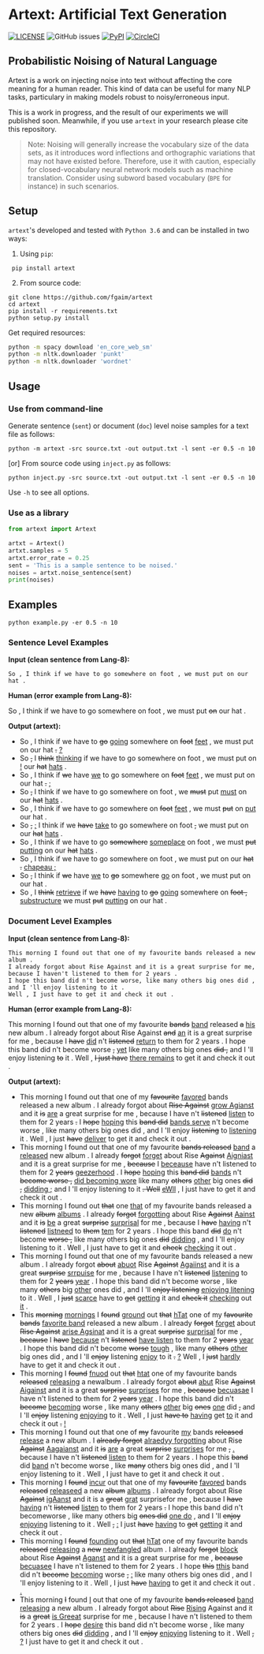 # Artext: Artificial Text Generation

[![LICENSE](https://img.shields.io/github/license/fgaim/artext.svg)](https://github.com/fgaim/artext/blob/master/LICENSE)
![GitHub issues](https://img.shields.io/github/issues/fgaim/artext.svg)
[![PyPI](https://img.shields.io/pypi/v/artext.svg)](https://pypi.org/project/artext/)
[![CircleCI](https://circleci.com/gh/fgaim/artext.svg?style=shield)](https://circleci.com/gh/fgaim/artext)


## Probabilistic Noising of Natural Language

Artext is a work on injecting noise into text without affecting the core meaning for a human reader.
This kind of data can be useful for many NLP tasks, particulary in making models robust to noisy/erroneous input.


This is a work in progress, and the result of our experiments we will published soon.
Meanwhile, if you use `artext` in your research please cite this repository.

> Note: Noising will generally increase the vocabulary size of the data sets, as it introduces word inflections and orthographic variations that may not have existed before. Therefore, use it with caution, especially for closed-vocabulary neural network models such as machine translation. Consider using subword based vocabulary (`BPE` for instance) in such scenarios.



## Setup

`artext`'s developed and tested with `Python 3.6` and can be installed in two ways:

1. Using `pip`:

```
 pip install artext
 ```

2. From source code:
```
git clone https://github.com/fgaim/artext
cd artext
pip install -r requirements.txt
python setup.py install
```

Get required resources:
```bash
python -m spacy download 'en_core_web_sm'
python -m nltk.downloader 'punkt'
python -m nltk.downloader 'wordnet'
```


## Usage

### Use from command-line

Generate sentence (`sent`) or document (`doc`) level noise samples for a text file as follows:
```
python -m artext -src source.txt -out output.txt -l sent -er 0.5 -n 10
```

[or] From source code using `inject.py` as follows:
```
python inject.py -src source.txt -out output.txt -l sent -er 0.5 -n 10
```

Use `-h` to see all options.


### Use as a library
```python
from artext import Artext

artxt = Artext()
artxt.samples = 5
artxt.error_rate = 0.25
sent = 'This is a sample sentence to be noised.'
noises = artxt.noise_sentence(sent)
print(noises)
```

## Examples


```
python example.py -er 0.5 -n 10
```

### Sentence Level Examples

**Input (clean sentence from Lang-8):**
```
So , I think if we have to go somewhere on foot , we must put on our hat .
```

**Human (error example from Lang-8):**

So , I think if we have to go somewhere on foot , we must put <del>on</del>  our hat .


**Output (artext):**
- So , I think if we have to <del>go</del> <ins>going</ins> somewhere on <del>foot</del> <ins>feet</ins> , we must put on our hat <del>.</del> <ins>?</ins>
- So <del>,</del> I <del>think</del> <ins>thinking</ins> if we have to go somewhere on foot , we must put on <ins>!</ins> our <del>hat</del> <ins>hats</ins> .
- So , I think if <del>we</del> have <ins>we</ins> to go somewhere on <del>foot</del> <ins>feet</ins> , we must put on our hat <del>.</del> <ins>;</ins>
- So <del>,</del> I think if we have to go somewhere on foot , we <del>must</del> put <ins>must</ins> on our <del>hat</del> <ins>hats</ins> .
- So , I think if we have to go somewhere on <del>foot</del> <ins>feet</ins> , we must <del>put</del> on <ins>put</ins> our hat .
- So <del>,</del> <ins>;</ins> I think if we <del>have</del> <ins>take</ins> to go somewhere on foot <del>,</del> we must put on our <del>hat</del> <ins>hats</ins> .
- So , I think if we have to go <del>somewhere</del> <ins>someplace</ins>  on foot , we must <del>put</del> <ins>putting</ins> on our <del>hat</del> <ins>hats</ins> .
- So , I think if we have to go somewhere on foot , we must put on our <del>hat .</del> <ins>chapeau ;</ins>
- So <del>,</del> I think if <del>we</del> have <ins>we</ins> to <del>go</del> somewhere <ins>go</ins> on foot , we must put on our hat .
- So , I <del>think</del> <ins>retrieve</ins> if we <del>have</del> <ins>having</ins> to <del>go</del> <ins>going</ins> somewhere on <del>foot ,</del> <ins>substructure</ins> we must <del>put</del> <ins>putting</ins> on our hat .


### Document Level Examples

**Input (clean sentence from Lang-8):**
```
This morning I found out that one of my favourite bands released a new album .
I already forgot about Rise Against and it is a great surprise for me, because I haven't listened to them for 2 years .
I hope this band did n't become worse, like many others big ones did , and I 'll enjoy listening to it .
Well , I just have to get it and check it out .
```

**Human (error example from Lang-8):** 

This morning I found out that one of my favourite <del>bands</del> <ins>band</ins> released <del>a</del> <ins>his</ins> new album . I already forgot about Rise Against <del>and</del> <ins>an</ins> it is a great surprise for me , because I <del>have</del> <ins>did</ins> n't <del>listened</del> <ins>return</ins> to them for 2 years . I hope this band did n't become worse <del>,</del> <ins>yet</ins> like many others big ones <del>did ,</del> and I 'll enjoy listening <del>to</del> it . Well , <del>I just have</del> <ins>there remains</ins> to get it and check it out .


**Output (artext):**
- This morning I found out that one of my <del>favourite</del> <ins>favored</ins> bands released a new album . I already forgot about <del>Rise Against</del> <ins>grow Agianst</ins> and it <del>is</del> <ins>are</ins> a great surprise for me , because I have n't <del>listened</del> <ins>listen</ins> to them for 2 years <del>.</del> I <del>hope</del> <ins>hoping</ins> this <del>band did</del> <ins>bands serve</ins> n't become worse , like many others big ones did , and I 'll enjoy <del>listening</del> to <ins>listening</ins> it . Well , I just <del>have</del> <ins>deliver</ins> to get it and check it out .
- This morning I found out that one of my favourite <del>bands released</del> <ins>band</ins> a <ins>released</ins> new album . I already <del>forgot</del> <ins>forget</ins> about Rise <del>Against</del> <ins>Aigniast</ins> and it is a great surprise for me , <del>because</del> I <ins>beceause</ins> have n't listened to them for 2 <del>years</del> <ins>geezerhood</ins> . I <del>hope</del> <ins>hoping</ins> this <del>band did</del> <ins>bands</ins> n't <del>become worse ,</del> <ins>did becoming wore</ins> like many <del>others</del> <ins>other</ins> big ones <del>did ,</del> <ins>didding ;</ins> and I 'll enjoy listening to it <del>. Well</del> <ins>eWll</ins> , I just have to get it and check it out .
- This morning I found out <del>that</del> one <ins>that</ins> of my favourite bands released a new <del>album</del> <ins>albums</ins> . I already <del>forgot</del> <ins>forgotting</ins> about Rise <del>Against</del> <ins>Aainst</ins> and it <del>is</del> <ins>be</ins> a great <del>surprise</del> <ins>surprisal</ins> for me , because I <del>have</del> <ins>having</ins> n't <del>listened</del> <ins>listneed</ins> to <del>them</del> <ins>tem</ins> for 2 years . I hope this band <del>did</del> <ins>do</ins> n't become <del>worse ,</del> like many others big ones <del>did</del> <ins>didding</ins> , and I 'll enjoy listening to it . Well , I just have to get it and <del>check</del> <ins>checking</ins> it out .
- This morning I found out that one of my favourite bands released a new album . I already forgot <del>about</del> <ins>abuot</ins> Rise <del>Against</del> <ins>Agaiinst</ins> and it is a great <del>surprise</del> <ins>srrpuise</ins> for me , because I have n't <del>listened</del> <ins>listening</ins> to them for 2 <del>years</del> <ins>year</ins> . I hope this band did n't become worse , like many <del>others</del> big <ins>other</ins> ones did , and I 'll <del>enjoy listening</del> <ins>enjoying litening</ins> to it . Well , I <del>just</del> <ins>scarce</ins> have to <del>get</del> <ins>getting</ins> it and <del>check it</del> <ins>checking</ins> out <ins>it</ins> .
- This <del>morning</del> <ins>mornings</ins> I <del>found</del> <ins>ground</ins> out <del>that</del> <ins>hTat</ins> one of my <del>favourite bands</del> <ins>favorite band</ins> released a new album . I already <del>forgot</del> <ins>forget</ins> about <del>Rise Against</del> <ins>arise Agsinat</ins> and it is a great <del>surprise</del> <ins>surprisal</ins> for me , <del>because</del> I <del>have</del> <ins>because</ins> n't <del>listened</del> <ins>have listen</ins> to them for 2 <del>years</del> <ins>year</ins> . I hope this band did n't become <del>worse</del> <ins>tough</ins> , like many <del>others</del> <ins>other</ins> big ones did , and I 'll <del>enjoy</del> listening <ins>enjoy</ins> to it <del>.</del> <ins>?</ins> Well , I <del>just</del> <ins>hardly</ins> have to get it and check it out .
- This morning I <del>found</del> <ins>fnuod</ins> out <del>that</del> <ins>htat</ins> one of my favourite bands <del>released</del> <ins>releasing</ins> a newalbum . I already forgot <del>about</del> <ins>abut</ins> Rise <del>Against</del> <ins>Aigainst</ins> and it is a great <del>surprise</del> <ins>surprises</ins> for me , <del>because</del> <ins>becuasae</ins> I have n't listened to them for 2 <del>years</del> <ins>year</ins> . I hope this band did n't <del>become</del> <ins>becoming</ins> worse , like many <del>others</del> <ins>other</ins> big <del>ones</del> <ins>one</ins> did <del>,</del> and I 'll <del>enjoy</del> listening <ins>enjoying</ins> to it . Well , I just <del>have to</del> <ins>having</ins> get <ins>to</ins> it and check it out <del>.</del> <ins>!</ins>
- This morning I found out that one of <del>my</del> favourite <ins>my</ins> bands <del>released</del> <ins>release</ins> a new album . I <del>already forgot</del> <ins>alraedyy forgotting</ins> about Rise <del>Against</del> <ins>Aagaianst</ins> and it <del>is</del> <ins>are</ins> a great <del>surprise</del> <ins>surprises</ins> for me <del>,</del> <ins>.</ins> because I have n't <del>listened</del> <ins>listen</ins> to them for 2 years . I hope this <del>band</del> did <ins>band</ins> n't become worse , like <del>many</del> others big ones did , and I 'll enjoy listening to it . Well , I just have to get it and check it out .
- This morning I <del>found</del> <ins>incur</ins> out that one of my <del>favourite</del> <ins>favored</ins> bands <del>released</del> <ins>releaseed</ins> a new <del>album</del> <ins>albums</ins> . I already forgot about Rise <del>Against</del> <ins>igAanst</ins> and it is a <del>great</del> <ins>grat</ins> surprisefor me , because I <del>have</del> <ins>having</ins> n't <del>listened</del> <ins>listen</ins> to them for 2 years <del>.</del> I hope this band did n't becomeworse , like many others big <del>ones did</del> <ins>one do</ins> , and I 'll <del>enjoy</del> <ins>enjoying</ins> listening to it . Well <del>,</del> <ins>:</ins> I just <del>have</del> <ins>having</ins> to <del>get</del> <ins>getting</ins> it and check it out .
- This morning I <del>found</del> <ins>founding</ins> out <del>that</del> <ins>hTat</ins> one of my favourite bands <del>released</del> <ins>releasing</ins> a <del>new</del> <ins>newfangled</ins> album . I already <del>forgot</del> <ins>block</ins> about Rise <del>Against</del> <ins>Aganst</ins> and it is a great surprise for me , <del>because</del> <ins>becuasee</ins> I have n't listened to them for 2 years . I hope <del>this</del> <ins>tthis</ins> band did n't <del>become</del> <ins>becoming</ins> worse <del>,</del> <ins>:</ins> like many others big ones did , and I 'll enjoy listening to it . Well , I just <del>have</del> <ins>having</ins> to get it and check it out . <ins>.</ins>
- This morning <del>I</del> found <ins>I</ins> out that one of my favourite <del>bands released</del> <ins>band releasing</ins> a new album . I already forgot about <del>Rise</del> <ins>Rising</ins> Against and it <del>is</del> a <del>great</del> <ins>is Greeat</ins> surprise for me , because I have n't listened to them for 2 years . I <del>hope</del> <ins>desire</ins> this band did n't become worse , like many others big ones <del>did</del> <ins>didding</ins> , and I 'll <del>enjoy</del> <ins>enjoying</ins> listening to it . Well <del>,</del> <ins>?</ins> I just have to get it and check it out .
